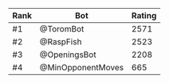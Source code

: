 Rank|Bot|Rating
---|---|---
#1|@ToromBot|2571
#2|@RaspFish|2523
#3|@OpeningsBot|2208
#4|@MinOpponentMoves|665

